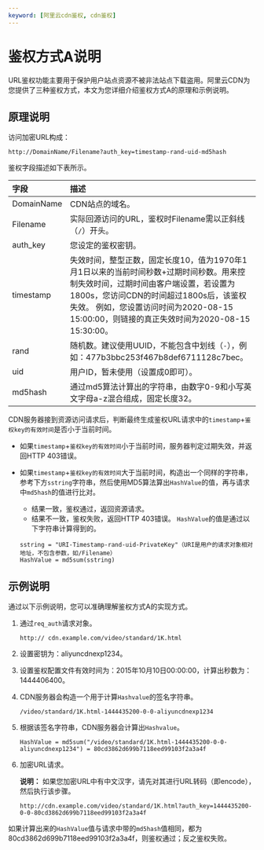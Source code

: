 ```yaml
---
keyword: [阿里云cdn鉴权, cdn鉴权]
---
```


# 鉴权方式A说明

URL鉴权功能主要用于保护用户站点资源不被非法站点下载盗用。阿里云CDN为您提供了三种鉴权方式，本文为您详细介绍鉴权方式A的原理和示例说明。

## 原理说明

访问加密URL构成：

```
http://DomainName/Filename?auth_key=timestamp-rand-uid-md5hash
```

鉴权字段描述如下表所示。

|字段|描述|
|:-|:-|
|DomainName|CDN站点的域名。|
|Filename|实际回源访问的URL，鉴权时Filename需以正斜线（`/`）开头。|
|auth\_key|您设定的鉴权密钥。|
|timestamp|失效时间，整型正数，固定长度10，值为1970年1月1日以来的当前时间秒数+过期时间秒数。用来控制失效时间，过期时间由客户端设置，若设置为1800s，您访问CDN的时间超过1800s后，该鉴权失效。 例如，您设置访问时间为2020-08-15 15:00:00，则链接的真正失效时间为2020-08-15 15:30:00。 |
|rand|随机数。建议使用UUID，不能包含中划线（`-`），例如：477b3bbc253f467b8def6711128c7bec。|
|uid|用户ID，暂未使用（设置成0即可）。|
|md5hash|通过md5算法计算出的字符串，由数字0-9和小写英文字母a-z混合组成，固定长度32。|

CDN服务器接到资源访问请求后，判断最终生成鉴权URL请求中的`timestamp`+`鉴权key的有效时间`是否小于当前时间。

-   如果`timestamp`+`鉴权key的有效时间`小于当前时间，服务器判定过期失效，并返回HTTP 403错误。
-   如果`timestamp`+`鉴权key的有效时间`大于当前时间，构造出一个同样的字符串，参考下方`sstring`字符串，然后使用MD5算法算出`HashValue`的值，再与请求中`md5hash`的值进行比对。

    -   结果一致，鉴权通过，返回资源请求。
    -   结果不一致，鉴权失败，返回HTTP 403错误。
    `HashValue`的值是通过以下字符串计算得到的。

    ```
    sstring = "URI-Timestamp-rand-uid-PrivateKey"（URI是用户的请求对象相对地址，不包含参数，如/Filename）
    HashValue = md5sum(sstring)
    ```


## 示例说明

通过以下示例说明，您可以准确理解鉴权方式A的实现方式。

1.  通过`req_auth`请求对象。

    ```
    http:// cdn.example.com/video/standard/1K.html
    ```

2.  设置密钥为：aliyuncdnexp1234。
3.  设置鉴权配置文件有效时间为：2015年10月10日00:00:00，计算出秒数为：1444406400。
4.  CDN服务器会构造一个用于计算`Hashvalue`的签名字符串。

    ```
    /video/standard/1K.html-1444435200-0-0-aliyuncdnexp1234
    ```

5.  根据该签名字符串，CDN服务器会计算出`Hashvalue`。

    ```
    HashValue = md5sum("/video/standard/1K.html-1444435200-0-0-aliyuncdnexp1234") = 80cd3862d699b7118eed99103f2a3a4f
    ```

6.  加密URL请求。

    **说明：** 如果您加密URL中有中文汉字，请先对其进行URL转码（即encode），然后执行该步骤。

    ```
    http://cdn.example.com/video/standard/1K.html?auth_key=1444435200-0-0-80cd3862d699b7118eed99103f2a3a4f
    ```


如果计算出来的`HashValue`值与请求中带的`md5hash`值相同，都为80cd3862d699b7118eed99103f2a3a4f，则鉴权通过；反之鉴权失败。

